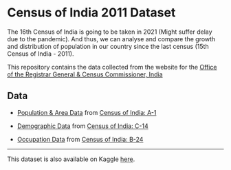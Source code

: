 # Census of India 2011 Dataset

The 16th Census of India is going to be taken in 2021 (Might suffer delay due to the pandemic). And thus, we can analyse and compare the growth and distribution of population in our country since the last census (15th Census of India - 2011).

This repository contains the data collected from the website for the [Office of the Registrar General & Census Commissioner, India](https://censusindia.gov.in/)

## Data

* [Population & Area Data](censusindia.gov.in/census_district.csv) from [Census of India: A-1](http://censusindia.gov.in/2011census/A-1_NO_OF_VILLAGES_TOWNS_HOUSEHOLDS_POPULATION_AND_AREA.xlsx)

* [Demographic Data](censusindia.gov.in/census_age.csv) from [Census of India: C-14](https://censusindia.gov.in/2011census/C-series/C-14.html)

* [Occupation Data](censusindia.gov.in/census_occupation.csv) from [Census of India: B-24](https://censusindia.gov.in/2011census/B-series/B_24.html)

---
This dataset is also available on Kaggle [here](https://www.kaggle.com/mihirs16/census-of-india-2011-population-age-work).

